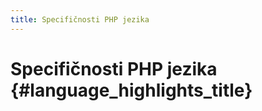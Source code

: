 ```yaml
---
title: Specifičnosti PHP jezika
---
```


# Specifičnosti PHP jezika {#language_highlights_title}
